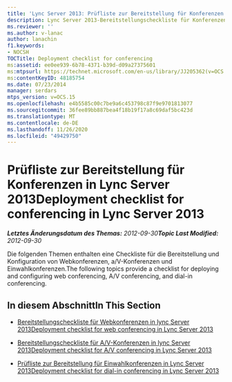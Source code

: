 ```yaml
---
title: 'Lync Server 2013: Prüfliste zur Bereitstellung für Konferenzen'
description: Lync Server 2013-Bereitstellungscheckliste für Konferenzen
ms.reviewer: ''
ms.author: v-lanac
author: lanachin
f1.keywords:
- NOCSH
TOCTitle: Deployment checklist for conferencing
ms:assetid: ee0ee939-6b78-4371-b39d-d09a27375601
ms:mtpsurl: https://technet.microsoft.com/en-us/library/JJ205362(v=OCS.15)
ms:contentKeyID: 48185754
ms.date: 07/23/2014
manager: serdars
mtps_version: v=OCS.15
ms.openlocfilehash: e4b5585c00c7be9a6c453798c87f9e9701813077
ms.sourcegitcommit: 36fee89bb887bea4f18b19f17a8c69daf5bc423d
ms.translationtype: MT
ms.contentlocale: de-DE
ms.lasthandoff: 11/26/2020
ms.locfileid: "49429750"
---
```

# <a name="deployment-checklist-for-conferencing-in-lync-server-2013"></a><span data-ttu-id="cf504-103">Prüfliste zur Bereitstellung für Konferenzen in Lync Server 2013</span><span class="sxs-lookup"><span data-stu-id="cf504-103">Deployment checklist for conferencing in Lync Server 2013</span></span>

<div data-xmlns="http://www.w3.org/1999/xhtml">

<div class="topic" data-xmlns="http://www.w3.org/1999/xhtml" data-msxsl="urn:schemas-microsoft-com:xslt" data-cs="https://msdn.microsoft.com/">

<div data-asp="https://msdn2.microsoft.com/asp">



</div>

<div id="mainSection">

<div id="mainBody"><span data-ttu-id="cf504-104">

<span> </span></span><span class="sxs-lookup"><span data-stu-id="cf504-104">

<span> </span></span></span>

<span data-ttu-id="cf504-105">_**Letztes Änderungsdatum des Themas:** 2012-09-30_</span><span class="sxs-lookup"><span data-stu-id="cf504-105">_**Topic Last Modified:** 2012-09-30_</span></span>

<span data-ttu-id="cf504-106">Die folgenden Themen enthalten eine Checkliste für die Bereitstellung und Konfiguration von Webkonferenzen, a/V-Konferenzen und Einwahlkonferenzen.</span><span class="sxs-lookup"><span data-stu-id="cf504-106">The following topics provide a checklist for deploying and configuring web conferencing, A/V conferencing, and dial-in conferencing.</span></span>

<div>

## <a name="in-this-section"></a><span data-ttu-id="cf504-107">In diesem Abschnitt</span><span class="sxs-lookup"><span data-stu-id="cf504-107">In This Section</span></span>

  - [<span data-ttu-id="cf504-108">Bereitstellungscheckliste für Webkonferenzen in lync Server 2013</span><span class="sxs-lookup"><span data-stu-id="cf504-108">Deployment checklist for web conferencing in Lync Server 2013</span></span>](lync-server-2013-deployment-checklist-for-web-conferencing.md)

  - [<span data-ttu-id="cf504-109">Bereitstellungscheckliste für A/V-Konferenzen in lync Server 2013</span><span class="sxs-lookup"><span data-stu-id="cf504-109">Deployment checklist for A/V conferencing in Lync Server 2013</span></span>](lync-server-2013-deployment-checklist-for-a-v-conferencing.md)

  - [<span data-ttu-id="cf504-110">Prüfliste zur Bereitstellung für Einwahlkonferenzen in Lync Server 2013</span><span class="sxs-lookup"><span data-stu-id="cf504-110">Deployment checklist for dial-in conferencing in Lync Server 2013</span></span>](lync-server-2013-deployment-checklist-for-dial-in-conferencing.md)

<span data-ttu-id="cf504-111"></div>

</div>

<span> </span>

</div>

</div>

</span><span class="sxs-lookup"><span data-stu-id="cf504-111"></div>

</div>

<span> </span>

</div>

</div>

</span></span></div>

